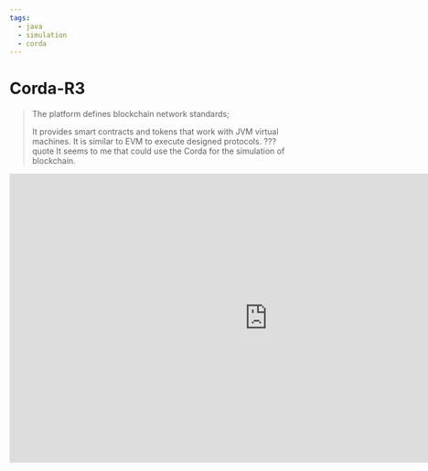 ```yaml
---
tags:
  - java
  - simulation
  - corda
---
```


# Corda-R3
> The platform defines blockchain network standards; 
> 
> It provides smart contracts and tokens that work with JVM virtual machines. It is similar to EVM to execute designed protocols.
??? quote
     It seems to me that could use the Corda for the simulation of blockchain.

<iframe width="902" height="506" src="https://www.youtube.com/embed/7C51SomgQ1g" title="YouTube video player" frameborder="0" allow="accelerometer; autoplay; clipboard-write; encrypted-media; gyroscope; picture-in-picture" allowfullscreen></iframe>